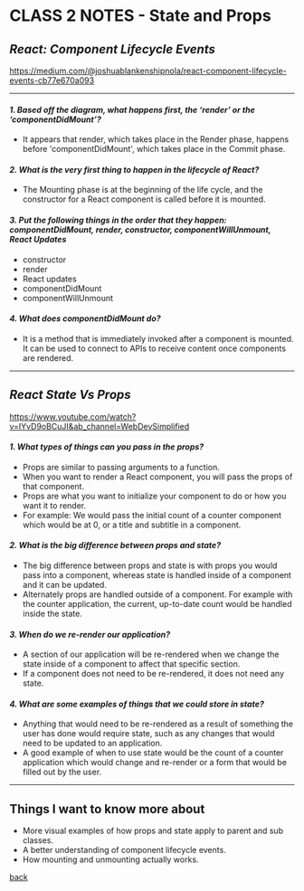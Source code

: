 # CLASS 2 NOTES - State and Props

## ***React: Component Lifecycle Events***

https://medium.com/@joshuablankenshipnola/react-component-lifecycle-events-cb77e670a093

- - -

#### ***1. Based off the diagram, what happens first, the ‘render’ or the ‘componentDidMount’?***

- It appears that render, which takes place in the Render phase, happens before 'componentDidMount', which takes place in the Commit phase.

#### ***2. What is the very first thing to happen in the lifecycle of React?***

- The Mounting phase is at the beginning of the life cycle, and the constructor for a React component is called before it is mounted.

#### ***3. Put the following things in the order that they happen: componentDidMount, render, constructor, componentWillUnmount, React Updates*** 

- constructor
- render
- React updates
- componentDidMount
- componentWillUnmount

#### ***4. What does componentDidMount do?***

- It is a method that is immediately invoked after a component is mounted. It can be used to connect to APIs to receive content once components are rendered.



- - -

## ***React State Vs Props***

https://www.youtube.com/watch?v=IYvD9oBCuJI&ab_channel=WebDevSimplified

#### ***1. What types of things can you pass in the props?***

- Props are similar to passing arguments to a function.
- When you want to render a React component, you will pass the props of that component.
- Props are what you want to initialize your component to do or how you want it to render.
- For example: We would pass the initial count of a counter component which would be at 0, or a title and subtitle in a component.

#### ***2. What is the big difference between props and state?***

- The big difference between props and state is with props you would pass into a component, whereas state is handled inside of a component and it can be updated.
- Alternately props are handled outside of a component. For example with the counter application, the current, up-to-date count would be handled inside the state.

#### ***3. When do we re-render our application?***

- A section of our application will be re-rendered when we change the state inside of a component to affect that specific section.
- If a component does not need to be re-rendered, it does not need any state.

#### ***4. What are some examples of things that we could store in state?***

- Anything that would need to be re-rendered as a result of something the user has done would require state, such as any changes that would need to be updated to an application.
- A good example of when to use state would be the count of a counter application which would change and re-render or a form that would be filled out by the user.

- - -

## Things I want to know more about

- More visual examples of how props and state apply to parent and sub classes.
- A better understanding of component lifecycle events.
- How mounting and unmounting actually works.

[back](../README.md)
